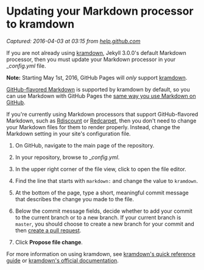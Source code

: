 # Updating your Markdown processor to kramdown

_Captured: 2016-04-03 at 03:15 from [help.github.com](https://help.github.com/articles/updating-your-markdown-processor-to-kramdown/)_

If you are not already using [kramdown](http://kramdown.gettalong.org/), Jekyll 3.0.0's default Markdown processor, then you must update your Markdown processor in your __config.yml_ file.

**Note:** Starting May 1st, 2016, GitHub Pages will _only_ support [kramdown](http://kramdown.gettalong.org/).

[GitHub-flavored Markdown](https://help.github.com/articles/github-flavored-markdown/) is supported by kramdown by default, so you can use Markdown with GitHub Pages the [same way you use Markdown on GitHub](https://help.github.com/articles/about-writing-and-formatting-on-github/).

If you're currently using Markdown processors that support GitHub-flavored Markdown, such as [Rdiscount](https://github.com/davidfstr/rdiscount) or [Redcarpet](https://github.com/vmg/redcarpet), then you don't need to change your Markdown files for them to render properly. Instead, change the Markdown setting in your site's configuration file.

  1. On GitHub, navigate to the main page of the repository.

  2. In your repository, browse to __config.yml_.

  3. In the upper right corner of the file view, click to open the file editor. 
  4. Find the line that starts with `markdown:` and change the value to `kramdown`. 

  5. At the bottom of the page, type a short, meaningful commit message that describes the change you made to the file. 

  6. Below the commit message fields, decide whether to add your commit to the current branch or to a new branch. If your current branch is `master`, you should choose to create a new branch for your commit and then [create a pull request](https://help.github.com/articles/creating-a-pull-request). 

  7. Click **Propose file change**. 

For more information on using kramdown, see [kramdown's quick reference guide](http://kramdown.gettalong.org/quickref.html) or [kramdown's official documentation](http://kramdown.gettalong.org/documentation.html).
